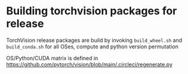 # Building torchvision packages for release

TorchVision release packages are build by invoking `build_wheel.sh` and `build_conda.sh` for all OSes, compute and python version permutation

OS/Python/CUDA matrix is defined in https://github.com/pytorch/vision/blob/main/.circleci/regenerate.py
